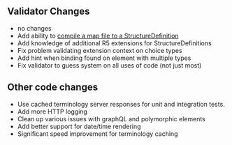 ## Validator Changes

* no changes
* Add ability to [compile a map file to a StructureDefinition](https://confluence.hl7.org/display/FHIR/Using+the+FHIR+Mapping+Language#UsingtheFHIRMappingLanguage-runtransformsjavavalidator)
* Add knowledge of additional R5 extensions for StructureDefinitions
* Fix problem validating extension context on choice types
* Add hint when binding found on element with multiple types
* Fix validator to guess system on all uses of code (not just most)

## Other code changes

* Use cached terminology server responses for unit and integration tests.
* Add more HTTP logging
* Clean up various issues with graphQL and polymorphic elements
* Add better support for date/time rendering 
* Significant speed improvement for terminology caching
